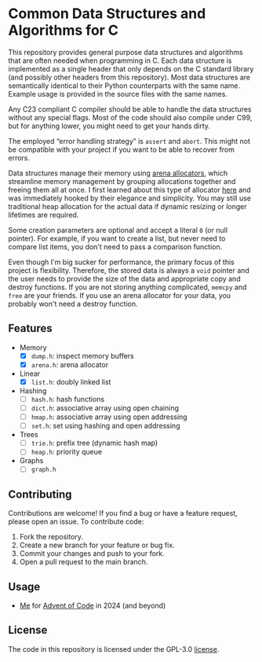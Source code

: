 # Common Data Structures and Algorithms for C

This repository provides general purpose data structures and algorithms that are often needed when
programming in C. Each data structure is implemented as a single header that only depends on the C
standard library (and possibly other headers from this repository). Most data structures are
semantically identical to their Python counterparts with the same name. Example usage is provided in
the source files with the same names.

Any C23 compliant C compiler should be able to handle the data structures without any special flags.
Most of the code should also compile under C99, but for anything lower, you might need to get your
hands dirty.

The employed “error handling strategy” is `assert` and `abort`. This might not be compatible with
your project if you want to be able to recover from errors.

Data structures manage their memory using
[arena allocators](https://www.rfleury.com/p/untangling-lifetimes-the-arena-allocator), which
streamline memory management by grouping allocations together and freeing them all at once. I first
learned about this type of allocator [here](https://nullprogram.com/blog/2023/09/27/) and was
immediately hooked by their elegance and simplicity. You may still use traditional heap
allocation for the actual data if dynamic resizing or longer lifetimes are required.

Some creation parameters are optional and accept a literal `0` (or null pointer). For example, if
you want to create a list, but never need to compare list items, you don't need to pass a comparison
function.

Even though I'm big sucker for performance, the primary focus of this project is flexibility.
Therefore, the stored data is always a `void` pointer and the user needs to provide the size of the
data and appropriate copy and destroy functions. If you are not storing anything complicated,
`memcpy` and `free` are your friends. If you use an arena allocator for your data, you probably
won't need a destroy function.

## Features

- Memory
    - [x] `dump.h`: inspect memory buffers
    - [x] `arena.h`: arena allocator
- Linear
    - [x] `list.h`: doubly linked list
- Hashing
    - [ ] `hash.h`: hash functions
    - [ ] `dict.h`: associative array using open chaining
    - [ ] `hmap.h`: associative array using open addressing
    - [ ] `set.h`: set using hashing and open addressing
- Trees
    - [ ] `trie.h`: prefix tree (dynamic hash map)
    - [ ] `heap.h`: priority queue
- Graphs
    - [ ] `graph.h`

## Contributing

Contributions are welcome! If you find a bug or have a feature request, please open an issue. To
contribute code:

1. Fork the repository.
2. Create a new branch for your feature or bug fix.
3. Commit your changes and push to your fork.
4. Open a pull request to the main branch.

## Usage

- [Me](https://github.com/hheinzer/advent-of-code-c) for [Advent of Code](https://adventofcode.com/)
  in 2024 (and beyond)


## License

The code in this repository is licensed under the GPL-3.0 [license](LICENSE).
